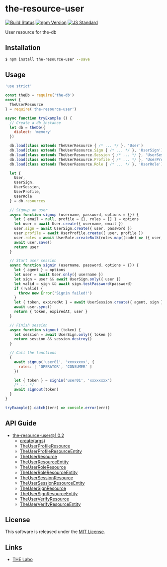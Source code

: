 the-resource-user
==========

<!---
This file is generated by ape-tmpl. Do not update manually.
--->

<!-- Badge Start -->
<a name="badges"></a>

[![Build Status][bd_travis_shield_url]][bd_travis_url]
[![npm Version][bd_npm_shield_url]][bd_npm_url]
[![JS Standard][bd_standard_shield_url]][bd_standard_url]

[bd_repo_url]: https://github.com/the-labo/the-resource-user
[bd_travis_url]: http://travis-ci.org/the-labo/the-resource-user
[bd_travis_shield_url]: http://img.shields.io/travis/the-labo/the-resource-user.svg?style=flat
[bd_travis_com_url]: http://travis-ci.com/the-labo/the-resource-user
[bd_travis_com_shield_url]: https://api.travis-ci.com/the-labo/the-resource-user.svg?token=
[bd_license_url]: https://github.com/the-labo/the-resource-user/blob/master/LICENSE
[bd_codeclimate_url]: http://codeclimate.com/github/the-labo/the-resource-user
[bd_codeclimate_shield_url]: http://img.shields.io/codeclimate/github/the-labo/the-resource-user.svg?style=flat
[bd_codeclimate_coverage_shield_url]: http://img.shields.io/codeclimate/coverage/github/the-labo/the-resource-user.svg?style=flat
[bd_gemnasium_url]: https://gemnasium.com/the-labo/the-resource-user
[bd_gemnasium_shield_url]: https://gemnasium.com/the-labo/the-resource-user.svg
[bd_npm_url]: http://www.npmjs.org/package/the-resource-user
[bd_npm_shield_url]: http://img.shields.io/npm/v/the-resource-user.svg?style=flat
[bd_standard_url]: http://standardjs.com/
[bd_standard_shield_url]: https://img.shields.io/badge/code%20style-standard-brightgreen.svg

<!-- Badge End -->


<!-- Description Start -->
<a name="description"></a>

User resource for the-db

<!-- Description End -->


<!-- Overview Start -->
<a name="overview"></a>



<!-- Overview End -->


<!-- Sections Start -->
<a name="sections"></a>

<!-- Section from "doc/guides/01.Installation.md.hbs" Start -->

<a name="section-doc-guides-01-installation-md"></a>

Installation
-----

```bash
$ npm install the-resource-user --save
```


<!-- Section from "doc/guides/01.Installation.md.hbs" End -->

<!-- Section from "doc/guides/02.Usage.md.hbs" Start -->

<a name="section-doc-guides-02-usage-md"></a>

Usage
---------

```javascript
'use strict'

const theDb = require('the-db')
const {
  TheUserResource
} = require('the-resource-user')

async function tryExample () {
  // Create a db instance
  let db = theDb({
    dialect: 'memory'
  })

  db.load(class extends TheUserResource { /* ... */ }, 'User')
  db.load(class extends TheUserResource.Sign { /* ... */ }, 'UserSign')
  db.load(class extends TheUserResource.Session { /* ... */ }, 'UserSession')
  db.load(class extends TheUserResource.Profile { /* ... */ }, 'UserProfile')
  db.load(class extends TheUserResource.Role { /* ... */ }, 'UserRole')

  let {
    User,
    UserSign,
    UserSession,
    UserProfile,
    UserRole
  } = db.resources

  // Signup an user
  async function signup (username, password, options = {}) {
    let { email = null, profile = {}, roles = [] } = options
    let user = await User.create({ username, email })
    user.sign = await UserSign.create({ user, password })
    user.profile = await UserProfile.create({ user, profile })
    user.roles = await UserRole.createBulk(roles.map((code) => ({ user, code })))
    await user.save()
    return user
  }

  // Start user session
  async function signin (username, password, options = {}) {
    let { agent } = options
    let user = await User.only({ username })
    let sign = user && await UserSign.only({ user })
    let valid = sign && await sign.testPassword(password)
    if (!valid) {
      throw new Error('Signin failed!')
    }
    let { token, expiredAt } = await UserSession.create({ agent, sign })
    await user.sync()
    return { token, expiredAt, user }
  }

  // Finish session
  async function signout (token) {
    let session = await UserSign.only({ token })
    return session && session.destroy()
  }

  // Call the functions
  {
    await signup('user01', 'xxxxxxxx', {
      roles: [ 'OPERATOR', 'CONSUMER' ]
    })

    let { token } = signin('user01', 'xxxxxxxx')
    /* ... */
    await signout(token)
  }
}

tryExample().catch((err) => console.error(err))

```


<!-- Section from "doc/guides/02.Usage.md.hbs" End -->

<!-- Section from "doc/guides/10.API Guide.md.hbs" Start -->

<a name="section-doc-guides-10-a-p-i-guide-md"></a>

API Guide
-----

+ [the-resource-user@1.0.2](./doc/api/api.md)
  + [create(args)](./doc/api/api.md#the-resource-user-function-create)
  + [TheUserProfileResource](./doc/api/api.md#the-user-profile-resource-class)
  + [TheUserProfileResourceEntity](./doc/api/api.md#the-user-profile-resource-entity-class)
  + [TheUserResource](./doc/api/api.md#the-user-resource-class)
  + [TheUserResourceEntity](./doc/api/api.md#the-user-resource-entity-class)
  + [TheUserRoleResource](./doc/api/api.md#the-user-role-resource-class)
  + [TheUserRoleResourceEntity](./doc/api/api.md#the-user-role-resource-entity-class)
  + [TheUserSessionResource](./doc/api/api.md#the-user-session-resource-class)
  + [TheUserSessionResourceEntity](./doc/api/api.md#the-user-session-resource-entity-class)
  + [TheUserSignResource](./doc/api/api.md#the-user-sign-resource-class)
  + [TheUserSignResourceEntity](./doc/api/api.md#the-user-sign-resource-entity-class)
  + [TheUserVerifyResource](./doc/api/api.md#the-user-verify-resource-class)
  + [TheUserVerifyResourceEntity](./doc/api/api.md#the-user-verify-resource-entity-class)


<!-- Section from "doc/guides/10.API Guide.md.hbs" End -->


<!-- Sections Start -->


<!-- LICENSE Start -->
<a name="license"></a>

License
-------
This software is released under the [MIT License](https://github.com/the-labo/the-resource-user/blob/master/LICENSE).

<!-- LICENSE End -->


<!-- Links Start -->
<a name="links"></a>

Links
------

+ [THE Labo][t_h_e_labo_url]

[t_h_e_labo_url]: https://github.com/the-labo

<!-- Links End -->
